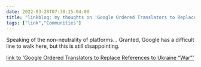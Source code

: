 ```yaml
---
date: 2022-03-28T07:38:15-04:00
title: "linkblog: my thoughts on 'Google Ordered Translators to Replace References to Ukraine “War”'"
tags: ["link","Communities"]
---
```

Speaking of the non-neutrality of platforms... Granted, Google has a difficult line to walk here, but this is still disappointing.
 
[link to 'Google Ordered Translators to Replace References to Ukraine “War”'](https://theintercept.com/2022/03/28/google-russia-ukraine-war-censorship/)
